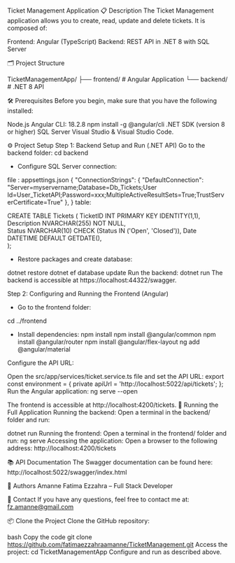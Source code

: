 Ticket Management Application
📋 Description
The Ticket Management application allows you to create, read, update and delete tickets.
It is composed of:

Frontend: Angular (TypeScript)
Backend: REST API in .NET 8 with SQL Server

🗂️ Project Structure

TicketManagementApp/
├── frontend/ # Angular Application
└── backend/ # .NET 8 API

🛠️ Prerequisites
Before you begin, make sure that you have the following installed:

Node.js
Angular CLI: 18.2.8
npm install -g @angular/cli
.NET SDK (version 8 or higher)
SQL Server
Visual Studio & Visual Studio Code.

⚙️ Project Setup
Step 1: Backend Setup and Run (.NET API)
Go to the backend folder:
cd backend

- Configure SQL Server connection:

file : appsettings.json
{
"ConnectionStrings": {
"DefaultConnection": "Server=myservername;Database=Db_Tickets;User Id=User_TicketAPI;Password=xxx;MultipleActiveResultSets=True;TrustServerCertificate=True"
},
}
table:

CREATE TABLE Tickets (
TicketID INT PRIMARY KEY IDENTITY(1,1),
Description NVARCHAR(255) NOT NULL,  
 Status NVARCHAR(10) CHECK (Status IN ('Open', 'Closed')),
Date DATETIME DEFAULT GETDATE(),  
);

- Restore packages and create database:

dotnet restore
dotnet ef database update
Run the backend:
dotnet run
The backend is accessible at https://localhost:44322/swagger.

Step 2: Configuring and Running the Frontend (Angular)

- Go to the frontend folder:

cd ../frontend

- Install dependencies:
  npm install
  npm install @angular/common
  npm install @angular/router
  npm install @angular/flex-layout
  ng add @angular/material

Configure the API URL:

Open the src/app/services/ticket.service.ts file and set the API URL:
export const environment = {
private apiUrl = 'http://localhost:5022/api/tickets';
};
Run the Angular application:
ng serve --open

The frontend is accessible at http://localhost:4200/tickets.
🚀 Running the Full Application
Running the backend:
Open a terminal in the backend/ folder and run:

dotnet run
Running the frontend:
Open a terminal in the frontend/ folder and run:
ng serve
Accessing the application:
Open a browser to the following address:
http://localhost:4200/tickets

📚 API Documentation
The Swagger documentation can be found here:
http://localhost:5022/swagger/index.html

📝 Authors
Amanne Fatima Ezzahra – Full Stack Developer

📧 Contact
If you have any questions, feel free to contact me at:
fz.amanne@gmail.com

📦 Clone the Project
Clone the GitHub repository:

bash
Copy the code
git clone https://github.com/fatimaezzahraamanne/TicketManagement.git
Access the project:
cd TicketManagementApp
Configure and run as described above.
